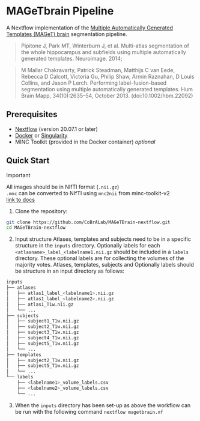 # MAGeTbrain Pipeline

A Nextflow implementation of the [Multiple Automatically Generated Templates (MAGeT) brain](https://github.com/CobraLab/MAGeTbrain) segmentation pipeline.

> Pipitone J, Park MT, Winterburn J, et al. Multi-atlas segmentation of the whole hippocampus
> and subfields using multiple automatically generated templates. Neuroimage. 2014;

> M Mallar Chakravarty, Patrick Steadman, Matthijs C van Eede, Rebecca D Calcott, Victoria Gu, Philip Shaw, Armin Raznahan, D Louis Collins, and Jason P Lerch.
> Performing label-fusion-based segmentation using multiple automatically generated templates. Hum Brain Mapp, 34(10):2635–54, October 2013. (doi:10.1002/hbm.22092)

## Prerequisites

- [Nextflow](https://www.nextflow.io/) (version 20.07.1 or later)
- [Docker](https://www.docker.com/) or [Singularity](https://sylabs.io/singularity/)
- MINC Toolkit (provided in the Docker container) _optional_

## Quick Start

> [!IMPORTANT]  
> All images should be in NIfTI format (`.nii.gz`)  
> `.mnc` can be converted to NIfTI using `mnc2nii` from minc-toolkit-v2  
> [link to docs](https://bic-mni.github.io/man-pages/man/mnc2nii)

1. Clone the repository:

```bash
git clone https://github.com/CoBrALab/MAGeTBrain-nextflow.git
cd MAGeTBrain-nextflow
```

2. Input structure
   Atlases, templates and subjects need to be in a specific structure in the `inputs` directory.
   Optionally labels for each `<atlasname>_label_<labelname1.nii.gz` should be included in a `labels` directory.
   These optional labels are for collecting the volumes of the majority votes.
   Atlases, templates, subjects and Optionally labels should be structure in an input directory as follows:

```bash
inputs
├── atlases
│   ├── atlas1_label_<labelname1>.nii.gz
│   ├── atlas1_label_<labelname2>.nii.gz
│   ├── atlas1_T1w.nii.gz
│   └── ...
├── subjects
│   ├── subject1_T1w.nii.gz
│   ├── subject2_T1w.nii.gz
│   ├── subject3_T1w.nii.gz
│   ├── subject4_T1w.nii.gz
│   ├── subject5_T1w.nii.gz
│   └── ...
├── templates
│   ├── subject2_T1w.nii.gz
│   ├── subject5_T1w.nii.gz
│   └── ...
└── labels
    ├── <labelname1>_volume_labels.csv
    ├── <labelname2>_volume_labels.csv
    └── ...
```

3. When the `inputs` directory has been set-up as above the workflow can be run with the following command `nextflow magetbrain.nf`
